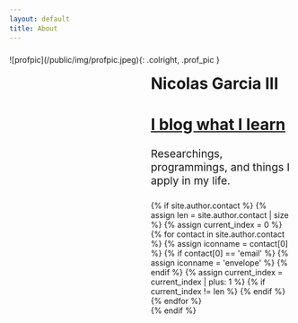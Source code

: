 ```yaml
---
layout: default
title: About
---
```


<h3></h3>
![profpic](/public/img/profpic.jpeg){: .colright, .prof_pic }

<about-short> 
<h1>Nicolas Garcia III</h1>
<h1><a href="https://ngarciaiii.github.io/blog#">I blog what I learn</a></h1><h3></h3>
<short-headline>Researchings, programmings, and things I apply in my life. <br><br/>
</short-headline>


<div class="abt-personal-info">
  {% if site.author.contact %}
  {% assign len = site.author.contact | size %}
  {% assign current_index = 0 %}
  <div class="abt-personal-info-section">
    <div class="abt-background">
      {% for contact in site.author.contact %}
      {% assign iconname = contact[0] %}
      {% if contact[0] == 'email' %}
      {% assign iconname = 'envelope' %}
      {% endif %}
      <a href="{{ contact[1] }}">
        <i class="fa fa-{{ iconname }}" aria-hidden="true"></i>
      </a>
      {% assign current_index = current_index | plus: 1 %}
      {% if current_index != len %}  {% endif %}
      {% endfor %}
      </div>
  </div>
</div>
{% endif %}

<style >
  
  short-headline {
    font-size: 1.2rem;
  }

  h1 a:hover {
      text-decoration: none;
      /* font-size: 1.97rem; */
      /* font-weight: 510; */
      color: #70c137;
  }

  about-short {
    float:right;
    width: 50%;
    margin-top: -1.43rem;
  }

</style>